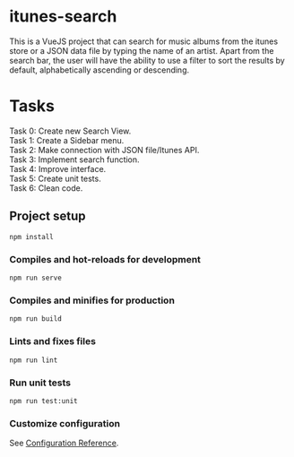 # itunes-search

This is a VueJS project that can search for music albums from the itunes store or a JSON data file by typing the name of an artist.
Apart from the search bar, the user will have the ability to use a filter to sort the results by default, alphabetically ascending or descending.

# Tasks

Task 0: Create new Search View. <br />
Task 1: Create a Sidebar menu. <br />
Task 2: Make connection with JSON file/Itunes API. <br />
Task 3: Implement search function. <br />
Task 4: Improve interface. <br />
Task 5: Create unit tests. <br />
Task 6: Clean code. <br />

## Project setup
```
npm install
```

### Compiles and hot-reloads for development
```
npm run serve
```

### Compiles and minifies for production
```
npm run build
```

### Lints and fixes files
```
npm run lint
```

### Run unit tests
```
npm run test:unit
```

### Customize configuration
See [Configuration Reference](https://cli.vuejs.org/config/).
